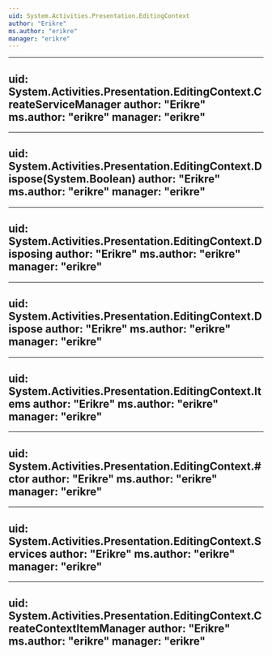 ```yaml
---
uid: System.Activities.Presentation.EditingContext
author: "Erikre"
ms.author: "erikre"
manager: "erikre"
---
```


---
uid: System.Activities.Presentation.EditingContext.CreateServiceManager
author: "Erikre"
ms.author: "erikre"
manager: "erikre"
---

---
uid: System.Activities.Presentation.EditingContext.Dispose(System.Boolean)
author: "Erikre"
ms.author: "erikre"
manager: "erikre"
---

---
uid: System.Activities.Presentation.EditingContext.Disposing
author: "Erikre"
ms.author: "erikre"
manager: "erikre"
---

---
uid: System.Activities.Presentation.EditingContext.Dispose
author: "Erikre"
ms.author: "erikre"
manager: "erikre"
---

---
uid: System.Activities.Presentation.EditingContext.Items
author: "Erikre"
ms.author: "erikre"
manager: "erikre"
---

---
uid: System.Activities.Presentation.EditingContext.#ctor
author: "Erikre"
ms.author: "erikre"
manager: "erikre"
---

---
uid: System.Activities.Presentation.EditingContext.Services
author: "Erikre"
ms.author: "erikre"
manager: "erikre"
---

---
uid: System.Activities.Presentation.EditingContext.CreateContextItemManager
author: "Erikre"
ms.author: "erikre"
manager: "erikre"
---

